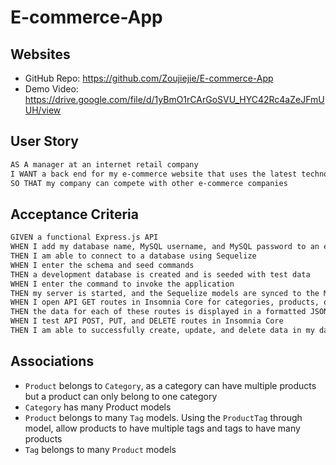 # E-commerce-App

## Websites
- GitHub Repo: https://github.com/Zoujiejie/E-commerce-App 
- Demo Video: https://drive.google.com/file/d/1yBmO1rCArGoSVU_HYC42Rc4aZeJFmUUH/view 

## User Story
```md
AS A manager at an internet retail company
I WANT a back end for my e-commerce website that uses the latest technologies
SO THAT my company can compete with other e-commerce companies
```

## Acceptance Criteria
```md
GIVEN a functional Express.js API
WHEN I add my database name, MySQL username, and MySQL password to an environment variable file
THEN I am able to connect to a database using Sequelize
WHEN I enter the schema and seed commands
THEN a development database is created and is seeded with test data
WHEN I enter the command to invoke the application
THEN my server is started, and the Sequelize models are synced to the MySQL database
WHEN I open API GET routes in Insomnia Core for categories, products, or tags
THEN the data for each of these routes is displayed in a formatted JSON
WHEN I test API POST, PUT, and DELETE routes in Insomnia Core
THEN I am able to successfully create, update, and delete data in my database
```

## Associations
- `Product` belongs to `Category`, as a category can have multiple products but a product can only belong to one category
- `Category` has many Product models
- `Product` belongs to many `Tag` models. Using the `ProductTag` through model, allow products to have multiple tags and tags to have many products
- `Tag` belongs to many `Product` models

